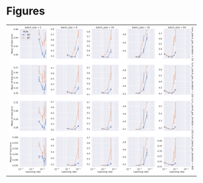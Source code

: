 
# Figures

|                             |
|:----------------------------|
| ![](./batch_size-mean-.png) |
